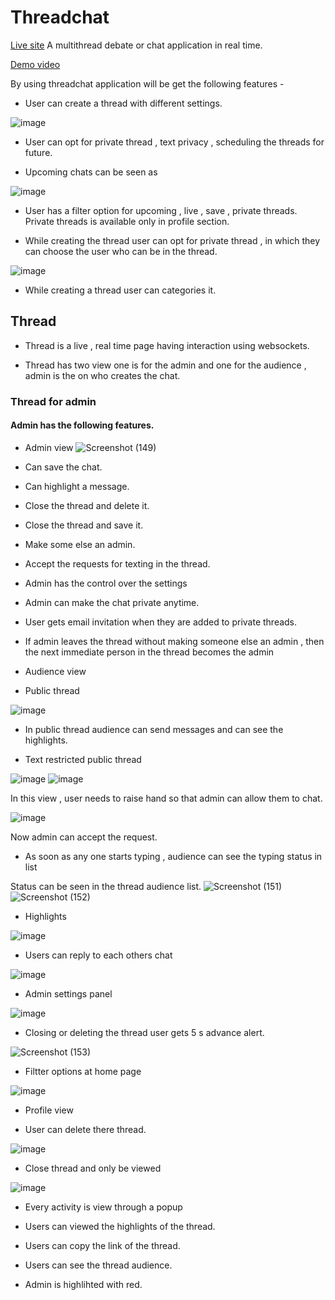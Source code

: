 # Threadchat
[Live site](https://threadchat.vercel.app/)
A multithread debate or chat application in real time.

[Demo video](https://vimeo.com/544331666)

By using threadchat application will be get the following features -


* User can create a thread with different settings.

![image](https://user-images.githubusercontent.com/33376200/116825612-a8865580-abad-11eb-9659-b255bfda2910.png)

* User can opt for private thread , text privacy , scheduling the threads for future.

* Upcoming chats can be seen as 

![image](https://user-images.githubusercontent.com/33376200/116825711-02871b00-abae-11eb-9410-8794c7e89f87.png)

* User has a filter option for upcoming , live , save , private threads. Private threads is available only in profile section.

* While creating the thread user can opt for private thread , in which they can choose the user who can be in the thread.

![image](https://user-images.githubusercontent.com/33376200/116825787-614c9480-abae-11eb-9b6f-9c97229083aa.png)

* While creating a thread user can categories it.

## Thread

* Thread is a live , real time page having interaction using websockets.


* Thread has two view one is for the admin and one for the audience , admin is the on who creates the chat.

### Thread for admin

#### Admin has the following features.

* Admin view
![Screenshot (149)](https://user-images.githubusercontent.com/33376200/116825907-04051300-abaf-11eb-9dc9-07b7affd5131.png)

* Can save the chat.
* Can highlight a message.
* Close the thread and delete it.
* Close the thread and save it.
* Make some else an admin.
* Accept the requests for texting in the thread.
* Admin has the control over the settings
* Admin can make the chat private anytime.

* User gets email invitation when they are added to private threads.

* If admin leaves the thread without making someone else an admin , then the next immediate person in the thread becomes the admin
* Audience view 
 
* Public thread

![image](https://user-images.githubusercontent.com/33376200/116826416-7aa31000-abb1-11eb-881f-38fac2aa6452.png)


* In public thread audience can send messages and can see the highlights.

* Text restricted public thread

![image](https://user-images.githubusercontent.com/33376200/116826109-0b78ec00-abb0-11eb-9043-900d9e03c31c.png)
![image](https://user-images.githubusercontent.com/33376200/116826133-2186ac80-abb0-11eb-8ca9-84a9c0b7e395.png)

In this view , user needs to raise hand so that admin can allow them to chat.

![image](https://user-images.githubusercontent.com/33376200/116826158-42e79880-abb0-11eb-9250-4849eb8c0a0c.png)

Now admin can accept the request.

* As soon as any one starts typing , audience can see the typing status in list

Status can be seen in the thread audience list.
![Screenshot (151)](https://user-images.githubusercontent.com/33376200/116826223-92c65f80-abb0-11eb-8477-a374347bde05.png)
![Screenshot (152)](https://user-images.githubusercontent.com/33376200/116826226-9528b980-abb0-11eb-8d14-bc5d2f1db309.png)

* Highlights 

![image](https://user-images.githubusercontent.com/33376200/116826269-cdc89300-abb0-11eb-8371-afe9c3a87265.png)

* Users can reply to each others chat

![image](https://user-images.githubusercontent.com/33376200/116826306-fe103180-abb0-11eb-9166-cdd0610a8f84.png)

* Admin settings panel

![image](https://user-images.githubusercontent.com/33376200/116826324-12542e80-abb1-11eb-96d8-152fbf26d90d.png)

* Closing or deleting the thread user gets 5 s advance alert.

![Screenshot (153)](https://user-images.githubusercontent.com/33376200/116826345-2ac44900-abb1-11eb-8c7a-520d68a30314.png)

* Filtter options at home page

![image](https://user-images.githubusercontent.com/33376200/116826433-94dcee00-abb1-11eb-8235-dbc04c298c25.png)

* Profile view

* User can delete there thread.

![image](https://user-images.githubusercontent.com/33376200/116826454-b047f900-abb1-11eb-8c2e-4a9c617459aa.png)

* Close thread and only be viewed

![image](https://user-images.githubusercontent.com/33376200/116828032-d8d3f100-abb9-11eb-8938-5ed938397a1c.png)

* Every activity is view through a popup

* Users can viewed the highlights of the thread.

* Users can copy the link of the thread.

* Users can see the thread audience.

* Admin is highlihted with red.
